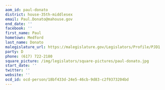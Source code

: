 ```yaml
---
aom_id: paul-donato
district: house-35th-middlesex
email: Paul.Donato@mahouse.gov
end_date: ''
facebook: ''
first_name: Paul
hometown: Medford
last_name: Donato
malegislature_url: https://malegislature.gov/Legislators/Profile/PJD1
party: D
phone: (617) 722-2180
square_picture: /img/legislators/square-pictures/paul-donato.jpg
start_date: ''
twitter: ''
website: ''
ocd_id: ocd-person/18bf433d-24e5-46cb-9d83-c2f9373204bd
---
```

